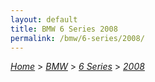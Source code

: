 ```yaml
---
layout: default
title: BMW 6 Series 2008
permalink: /bmw/6-series/2008/
---
```

[*Home*](/) > [*BMW*](/bmw/) > [*6 Series*](/bmw/6-series/) > [*2008*](/bmw/6-series/2008/)
